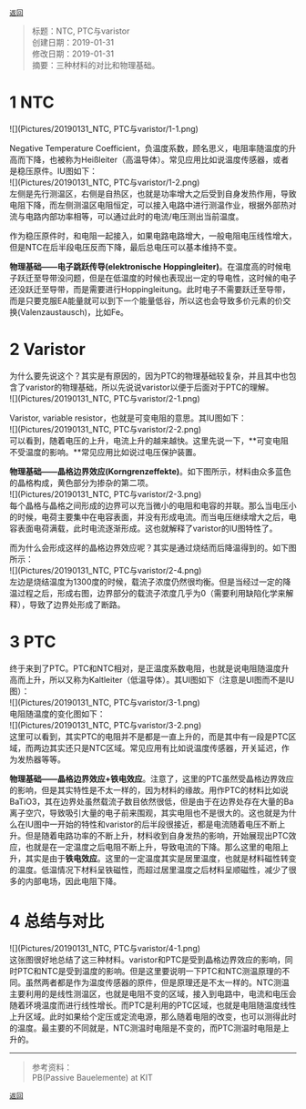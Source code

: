[`返回`](README.md)

> 标题：NTC, PTC与varistor  
> 创建日期：2019-01-31   
> 修改日期：2019-01-31  
> 摘要：三种材料的对比和物理基础。

# 1 NTC
![](Pictures/20190131_NTC, PTC与varistor/1-1.png)  

Negative Temperature Coefficient，负温度系数，顾名思义，电阻率随温度的升高而下降，也被称为Heißleiter（高温导体）。常见应用比如说温度传感器，或者是稳压原件。IU图如下：  
![](Pictures/20190131_NTC, PTC与varistor/1-2.png)  
左侧是先行测温区，右侧是自热区，也就是功率增大之后受到自身发热作用，导致电阻下降，而左侧测温区电阻恒定，可以接入电路中进行测温作业，根据外部热对流与电路内部功率相等，可以通过此时的电流/电压测出当前温度。  

作为稳压原件时，和电阻一起接入，如果电路电路增大，一般电阻电压线性增大，但是NTC在后半段电压反而下降，最后总电压可以基本维持不变。  

**物理基础——电子跳跃传导(elektronische Hoppingleiter)**。在温度高的时候电子跃迁至导带没问题，但是在低温度的时候也表现出一定的导电性，这时候的电子还没跃迁至导带，而是需要进行Hoppingleitung。此时电子不需要跃迁至导带，而是只要克服EA能量就可以到下一个能量低谷，所以这也会导致多价元素的价交换(Valenzaustausch)，比如Fe。  

# 2 Varistor
为什么要先说这个？其实是有原因的，因为PTC的物理基础较复杂，并且其中也包含了varistor的物理基础，所以先说说varistor以便于后面对于PTC的理解。  
![](Pictures/20190131_NTC, PTC与varistor/2-1.png)  

Varistor, variable resistor，也就是可变电阻的意思。其IU图如下：  
![](Pictures/20190131_NTC, PTC与varistor/2-2.png)  
可以看到，随着电压的上升，电流上升的越来越快。这里先说一下，**可变电阻不受温度的影响。**常见应用比如说过电压保护装置。  

**物理基础——晶格边界效应(Korngrenzeffekte)**。如下图所示，材料由众多蓝色的晶格构成，黄色部分为掺杂的第二项。  
![](Pictures/20190131_NTC, PTC与varistor/2-3.png)  
每个晶格与晶格之间形成的边界可以充当微小的电阻和电容的并联。那么当电压小的时候，电荷主要集中在电容表面，并没有形成电流。而当电压继续增大之后，电容表面电荷满载，此时电流逐渐形成。这也就解释了varistor的IU图特性了。  

而为什么会形成这样的晶格边界效应呢？其实是通过烧结而后降温得到的。如下图所示：  
![](Pictures/20190131_NTC, PTC与varistor/2-4.png)  
左边是烧结温度为1300度的时候，载流子浓度仍然很均衡。但是当经过一定的降温过程之后，形成右图，边界部分的载流子浓度几乎为0（需要利用缺陷化学来解释），导致了边界处形成了断路。  

# 3 PTC
终于来到了PTC。PTC和NTC相对，是正温度系数电阻，也就是说电阻随温度升高而上升，所以又称为Kaltleiter（低温导体）。其UI图如下（注意是UI图而不是IU图）：  
![](Pictures/20190131_NTC, PTC与varistor/3-1.png)  
电阻随温度的变化图如下：  
![](Pictures/20190131_NTC, PTC与varistor/3-2.png)  
这里可以看到，其实PTC的电阻并不是都是一直上升的，而是其中有一段是PTC区域，而两边其实还只是NTC区域。常见应用有比如说温度传感器，开关延迟，作为发热器等等。  

**物理基础——晶格边界效应+铁电效应**。注意了，这里的PTC虽然受晶格边界效应的影响，但是其实特性是不太一样的，因为材料的缘故。用作PTC的材料比如说BaTiO3，其在边界处虽然载流子数目依然很低，但是由于在边界处存在大量的Ba离子空穴，导致吸引大量的电子前来围观，其实电阻也不是很大的。这也就是为什么在IU图中一开始的特性和varistor的后半段很接近，都是电流随着电压不断上升。但是随着电路功率的不断上升，材料收到自身发热的影响，开始展现出PTC效应，也就是在一定温度之后电阻不断上升，导致电流的下降。那么这里的电阻上升，其实是由于**铁电效应**。这里的一定温度其实是居里温度，也就是材料磁性转变的温度。低温情况下材料呈铁磁性，而超过居里温度之后材料呈顺磁性，减少了很多的内部电场，因此电阻下降。

# 4 总结与对比
![](Pictures/20190131_NTC, PTC与varistor/4-1.png)  
这张图很好地总结了这三种材料。varistor和PTC是受到晶格边界效应的影响，同时PTC和NTC是受到温度的影响。但是这里要说明一下PTC和NTC测温原理的不同。虽然两者都是作为温度传感器的原件，但是原理还是不太一样的。NTC测温主要利用的是线性测温区，也就是电阻不变的区域，接入到电路中，电流和电压会随着环境温度而进行线性增长。而PTC是利用的PTC区域，也就是电阻随温度线性上升区域。此时如果给个定压或定流电源，那么随着电阻的改变，也可以测得此时的温度。最主要的不同就是，NTC测温时电阻是不变的，而PTC测温时电阻是上升的。

----------
> 参考资料：  
> PB(Passive Bauelemente) at KIT

[`返回`](README.md)  